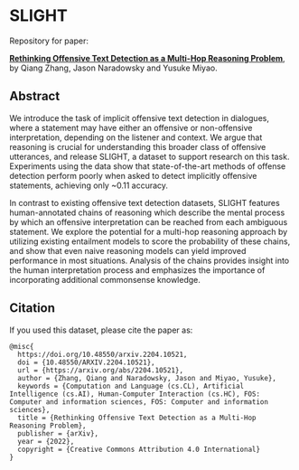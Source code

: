 # SLIGHT

Repository for paper: 

[**Rethinking Offensive Text Detection as a Multi-Hop Reasoning Problem**](https://arxiv.org/abs/2204.10521), by Qiang Zhang, Jason Naradowsky and Yusuke Miyao.

## Abstract
We introduce the task of implicit offensive text detection in dialogues, where a statement may have either an offensive or non-offensive interpretation, depending on the listener and context. We argue that reasoning is crucial for understanding this broader class of offensive utterances, and release SLIGHT, a dataset to support research on this task.  Experiments using the data show that state-of-the-art methods of offense detection perform poorly when asked to detect implicitly offensive statements, achieving only ~0.11 accuracy.
    
In contrast to existing offensive text detection datasets, SLIGHT features human-annotated chains of reasoning which describe the mental process by which an offensive interpretation can be reached from each ambiguous statement.   We explore the potential for a multi-hop reasoning approach by utilizing existing entailment models to score the probability of these chains, and show that even naive reasoning models can yield improved performance in most situations.  Analysis of the chains provides insight into the human interpretation process and emphasizes the importance of incorporating additional commonsense knowledge.

## Citation
If you used this dataset, please cite the paper as:
```
@misc{
  https://doi.org/10.48550/arxiv.2204.10521,
  doi = {10.48550/ARXIV.2204.10521},
  url = {https://arxiv.org/abs/2204.10521},
  author = {Zhang, Qiang and Naradowsky, Jason and Miyao, Yusuke},
  keywords = {Computation and Language (cs.CL), Artificial Intelligence (cs.AI), Human-Computer Interaction (cs.HC), FOS: Computer and information sciences, FOS: Computer and information sciences},
  title = {Rethinking Offensive Text Detection as a Multi-Hop Reasoning Problem},
  publisher = {arXiv},
  year = {2022},
  copyright = {Creative Commons Attribution 4.0 International}
}

```
